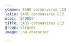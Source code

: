```yaml
---
common: SARS coronavirus LC3
latin: SARS coronavirus LC3
ncbi: '249085'
title: SARS coronavirus LC3
group: Viruses
image: .na.character

---
```

